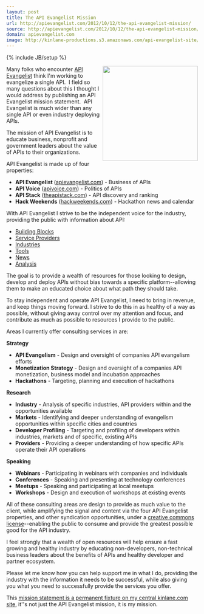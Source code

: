 ```yaml
---
layout: post
title: The API Evangelist Mission
url: http://apievangelist.com/2012/10/12/the-api-evangelist-mission/
source: http://apievangelist.com/2012/10/12/the-api-evangelist-mission/
domain: apievangelist.com
image: http://kinlane-productions.s3.amazonaws.com/api-evangelist-site/blog/api-evangelist-logo-400.png
---
```

{% include JB/setup %}<p><p><a title="API Evangelist" href="http://apievangelist.com"><img src="http://kinlane-productions.s3.amazonaws.com/api-evangelist/api-evangelist-logo-400.png" alt="" width="250" align="right" /></a></p>
<p>Many folks who encounter&nbsp;<a title="API Evangelist" href="http://apievangelist.com">API Evangelist</a>&nbsp;think I'm working to evangelize a single API. &nbsp;I field so many questions about this I thought I would address by publishing an API Evangelist mission statement. &nbsp;API Evangelist is much wider than any single API or even industry deploying APIs.</p>
<p>The mission of API Evangelist is to educate business, nonprofit and government leaders about the value of APIs to their organizations.</p>
<p>API Evangelist is made up of four properties:</p>
<ul class="mainlist">
<li><strong>API Evangelist&nbsp;</strong>(<a href="/admin/blog/apievangelist.com">apievangelist.com</a>) - Business of APIs</li>
<li><strong>API Voice</strong>&nbsp;(<a href="/admin/blog/apivoice.com">apivoice.com</a>) - Politics of APIs</li>
<li><strong>API Stack</strong>&nbsp;(<a href="/admin/blog/theapistack.com">theapistack.com</a>) - API discovery and ranking</li>
<li><strong>Hack Weekends</strong>&nbsp;(<a href="/admin/blog/hackweekends.com">hackweekends.com</a>) - Hackathon news and calendar</li>
</ul>
<p>With API Evangelist I strive to be the independent voice for the industry, providing the public with information about API:</p>
<ul class="mainlist">
<li><a title="API Building Blocks" href="/buildingblocks/">Building Blocks</a></li>
<li><a title="API Service Providers" href="/serviceproviders/">Service Providers</a></li>
<li><a title="API Industries" href="/industries/">Industries</a></li>
<li><a title="API Tools" href="/apitools/">Tools</a></li>
<li><a title="API News" href="/news/">News</a></li>
<li><a title="API Analysis" href="/blog/">Analysis</a></li>
</ul>
<p>The goal is to provide a wealth of resources for those looking to design, develop and deploy APIs without bias towards a specific platform--allowing them to make an educated choice about what path they should take.</p>
<p>To stay independent and operate API Evangelist, I need to bring in revenue, and keep things moving forward. I strive to do this in as healthy of a way as possible, without giving away control over my attention and focus, and contribute as much as possible to resources I provide to the public.</p>
<p>Areas I currently offer consulting services in are:</p>
<p><strong>Strategy</strong></p>
<ul class="mainlist">
<li><strong>API Evangelism</strong>&nbsp;- Design and oversight of companies API evangelism efforts</li>
<li><strong>Monetization Strategy</strong>&nbsp;- Design and oversight of a companies API monetization, business model and incubation approaches</li>
<li><strong>Hackathons</strong>&nbsp;- Targeting, planning and execution of hackathons</li>
</ul>
<p><strong>Research</strong></p>
<ul class="mainlist">
<li><strong>Industry</strong>&nbsp;- Analysis of specific industries, API providers within and the opportunities available</li>
<li><strong>Markets</strong>&nbsp;- Identifying and deeper understanding of evangelism opportunities within specific cities and countries</li>
<li><strong>Developer Profiling</strong>&nbsp;- Targeting and profiling of developers within industries, markets and of specific, existing APIs</li>
<li><strong>Providers</strong>&nbsp;- Providing a deeper understanding of how specific APIs operate their API operations</li>
</ul>
<p><strong>Speaking</strong></p>
<ul class="mainlist">
<li><strong>Webinars</strong>&nbsp;- Participating in webinars with companies and individuals</li>
<li><strong>Conferences</strong>&nbsp;- Speaking and presenting at technology conferences</li>
<li><strong>Meetups</strong>&nbsp;- Speaking and participating at local meetups</li>
<li><strong>Workshops</strong>&nbsp;- Design and execution of workshops at existing events</li>
</ul>
<p>All of these consulting areas are design to provide as much value to the client, while amplifying the signal and content via the four API Evangelist properties, and other syndication opportunities, under a&nbsp;<a title="Creative Commons License" href="http://creativecommons.org/licenses/by-sa/3.0/">creative commons license</a>--enabling the public to consume and provide the greatest possible good for the API industry.</p>
<p>I feel strongly that a wealth of open resources will help ensure a fast growing and healthy industry by educating non-developers, non-technical business leaders about the benefits of APIs and healthy developer and partner ecosystem.</p>
<p>Please let me know how you can help support me in what I do, providing the industry with the information it needs to be successful, while also giving you what you need to successfully provide the services you offer.</p>
<p>This&nbsp;<a href="/mission.php">mission statement is a permanent fixture on my central kinlane.com site</a>, it''s not just the API Evangelist mission, it is my mission.</p></p>
